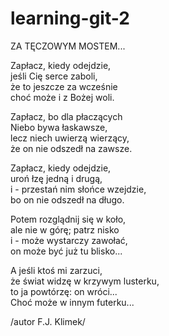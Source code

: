 # learning-git-2
<!DOCTYPE html>
<html lang="en">
    <head>
        <meta charset="UTF-8">
        <title>learning-git-2</title>
        <link rel="stylesheet" type="text/css" href="style.css">
    </head>
    <body>
        <div class="header">
            ZA TĘCZOWYM MOSTEM...
         </div>
         <div class="letter">
            <p>Zapłacz, kiedy odejdzie,<br>
                jeśli Cię serce zaboli,<br>
                że to jeszcze za wcześnie<br>
                choć może i z Bożej woli.<br></p>
            <p>Zapłacz, bo dla płaczących<br>
                Niebo bywa łaskawsze,<br>
                lecz niech uwierzą wierzący,<br>
                że on nie odszedł na zawsze.<br></p>
            <p>Zapłacz, kiedy odejdzie,<br>
                uroń łzę jedną i drugą,<br>
                i - przestań nim słońce wzejdzie,<br>
                bo on nie odszedł na długo.</a>
            <p>Potem rozglądnij się w koło,<br>
                ale nie w górę; patrz nisko<br>
                i - może wystarczy zawołać,<br>
                on może być już tu blisko...<br></p>
            <p>A jeśli ktoś mi zarzuci,<br>
                że świat widzę w krzywym lusterku,<br>
                to ja powtórzę: on wróci...<br>
                Choć może w innym futerku...<br></a> 
         </div>
         <div class="footer">
            /autor F.J. Klimek/
        </div>
    </body>
</html>
